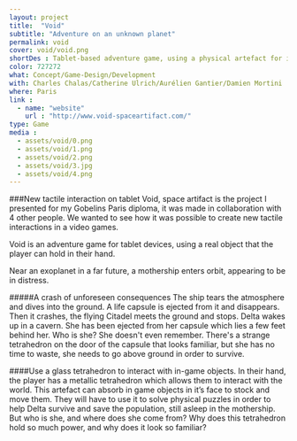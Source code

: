 ```yaml
---
layout: project
title:  "Void"
subtitle: "Adventure on an unknown planet"
permalink: void
cover: void/void.png
shortDes : Tablet-based adventure game, using a physical artefact for interaction.
color: 727272
what: Concept/Game-Design/Development
with: Charles Chalas/Catherine Ulrich/Aurélien Gantier/Damien Mortini
where: Paris
link : 
  - name: "website"
    url : "http://www.void-spaceartifact.com/"
type: Game
media :
  - assets/void/0.png
  - assets/void/1.png
  - assets/void/2.png
  - assets/void/3.jpg
  - assets/void/4.png
---
```


###New tactile interaction on tablet
Void, space artifact is the project I presented for my Gobelins Paris diploma, it was made in collaboration with 4 other people. We wanted to see how it was possible to create new tactile interactions in a video games.

Void is an adventure game for tablet devices, using a real object that the player can hold in their hand.


Near an exoplanet in a far future, a mothership enters orbit, appearing to be in distress. 

#####A crash of unforeseen consequences
The ship tears the atmosphere and dives into the ground. A life capsule is ejected from it and disappears. Then it crashes, the flying Citadel meets the ground and stops. Delta wakes up in a cavern. She has been ejected from her capsule which lies a few feet behind her. Who is she? She doesn't even remember. There's a strange tetrahedron on the door of the capsule that looks familiar, but she has no time to waste, she needs to go above ground in order to survive.

####Use a glass tetrahedron to interact with in-game objects.
In their hand, the player has a metallic tetrahedron which allows them to interact with the world. This artefact can absorb in game objects in it’s face to stock and move them. They will have to use it to solve physical puzzles in order to help Delta survive and save the population, still asleep in the mothership. But who is she, and where does she come from? Why does this tetrahedron hold so much power, and why does it look so familiar?
